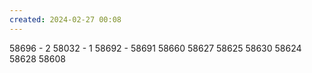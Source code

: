 ```yaml
---
created: 2024-02-27 00:08
---
```

58696 - 2
58032 - 1
58692 - 
58691
58660
58627
58625
58630
58624
58628
58608






